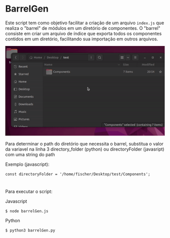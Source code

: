 # BarrelGen

Este script tem como objetivo facilitar a criação de um arquivo `index.js` que realiza o "barrel" de módulos em um diretório de componentes. O "barrel" consiste em criar um arquivo de índice que exporta todos os componentes contidos em um diretório, facilitando sua importação em outros arquivos.

![Demonstração](/barrel-gen.gif)

Para determinar o path do diretório que necessita o barrel, substitua o valor da variavel na linha 3 directory_folder (python) ou directoryFolder (javasript) com uma string do path

Exemplo (javascript):
```
const directoryFolder = '/home/fischer/Desktop/test/Components';
```

#

Para executar o script:

Javascript
```
$ node barrelGen.js
```

Python
```
$ python3 barrelGen.py
```